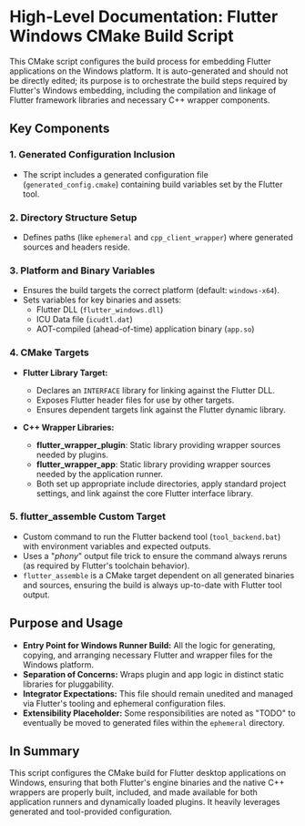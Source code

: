 # High-Level Documentation: Flutter Windows CMake Build Script

This CMake script configures the build process for embedding Flutter applications on the Windows platform. It is auto-generated and should not be directly edited; its purpose is to orchestrate the build steps required by Flutter's Windows embedding, including the compilation and linkage of Flutter framework libraries and necessary C++ wrapper components.

## Key Components

### 1. Generated Configuration Inclusion
- The script includes a generated configuration file (`generated_config.cmake`) containing build variables set by the Flutter tool.

### 2. Directory Structure Setup
- Defines paths (like `ephemeral` and `cpp_client_wrapper`) where generated sources and headers reside.

### 3. Platform and Binary Variables
- Ensures the build targets the correct platform (default: `windows-x64`).
- Sets variables for key binaries and assets:
  - Flutter DLL (`flutter_windows.dll`)
  - ICU Data file (`icudtl.dat`)
  - AOT-compiled (ahead-of-time) application binary (`app.so`)

### 4. CMake Targets
- **Flutter Library Target:**
  - Declares an `INTERFACE` library for linking against the Flutter DLL.
  - Exposes Flutter header files for use by other targets.
  - Ensures dependent targets link against the Flutter dynamic library.

- **C++ Wrapper Libraries:**
  - **flutter_wrapper_plugin**: Static library providing wrapper sources needed by plugins.
  - **flutter_wrapper_app**: Static library providing wrapper sources needed by the application runner.
  - Both set up appropriate include directories, apply standard project settings, and link against the core Flutter interface library.

### 5. flutter_assemble Custom Target
- Custom command to run the Flutter backend tool (`tool_backend.bat`) with environment variables and expected outputs.
- Uses a "_phony_" output file trick to ensure the command always reruns (as required by Flutter's toolchain behavior).
- `flutter_assemble` is a CMake target dependent on all generated binaries and sources, ensuring the build is always up-to-date with Flutter tool output.

## Purpose and Usage

- **Entry Point for Windows Runner Build:** All the logic for generating, copying, and arranging necessary Flutter and wrapper files for the Windows platform.
- **Separation of Concerns:** Wraps plugin and app logic in distinct static libraries for pluggability.
- **Integrator Expectations:** This file should remain unedited and managed via Flutter's tooling and ephemeral configuration files.
- **Extensibility Placeholder:** Some responsibilities are noted as "TODO" to eventually be moved to generated files within the `ephemeral` directory.

## In Summary

This script configures the CMake build for Flutter desktop applications on Windows, ensuring that both Flutter's engine binaries and the native C++ wrappers are properly built, included, and made available for both application runners and dynamically loaded plugins. It heavily leverages generated and tool-provided configuration.